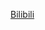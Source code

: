 [Bilibili](https://www.bilibili.com/video/BV18q6BYYEto/?spm_id_from=333.788.recommend_more_video.1&vd_source=c801aa3fac0e6e97b0df71f74a8b25bd)